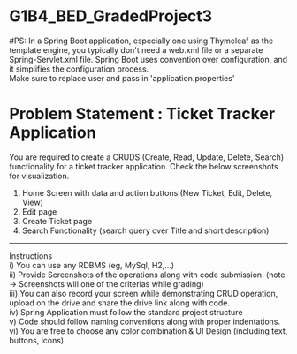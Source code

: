 # G1B4_BED_GradedProject3

#PS:
In a Spring Boot application, especially one using Thymeleaf as the template engine, you typically don't need a web.xml file or a separate Spring-Servlet.xml file. Spring Boot uses convention over configuration, and it simplifies the configuration process.<br>
Make sure to replace user and pass in 'application.properties'<br>

# Problem Statement : Ticket Tracker Application
You are required to create a CRUDS (Create, Read, Update, Delete, Search) functionality for a ticket tracker
application.
Check the below screenshots for visualization.
1) Home Screen with data and action buttons (New Ticket, Edit, Delete, View)
2) Edit page
3) Create Ticket page
4) Search Functionality (search query over Title and short description)
___________________________________________________________________________________
Instructions<br>
i) You can use any RDBMS (eg, MySql, H2,...)<br>
ii) Provide Screenshots of the operations along with code submission. (note → Screenshots will
one of the criterias while grading)<br>
iii) You can also record your screen while demonstrating CRUD operation, upload on the drive
and share the drive link along with code.<br>
iv) Spring Application must follow the standard project structure<br>
v) Code should follow naming conventions along with proper indentations.<br>
vi) You are free to choose any color combination & UI Design (including text, buttons, icons)
